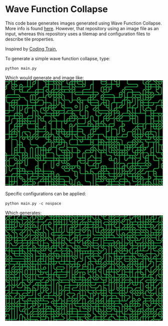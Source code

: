 # Wave Function Collapse

This code base generates images generated using Wave Function Collapse. 
More info is found [here](https://github.com/mxgmn/WaveFunctionCollapse).
However, that repository using an image file as an input, whereas this repository
uses a tilemap and configuration files to describe tile properties. 

Inspired by [Coding Train](https://thecodingtrain.com/challenges/171-wave-function-collapse),

To generate a simple wave function collapse, type:
```commandline
python main.py
```

Which would generate and image like:
![alt text](./samples/pipes.png)


Specific configurations can be applied:
```commandline
python main.py -c nospace
```
Which generates:
![alt text](./samples/pipes_nospace.png)